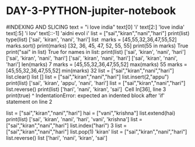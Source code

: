 # DAY-3-PYTHON-jupiter-notebook
#INDEXING AND SLICING
text = "i love india"
text[0]
'i'
text[2:]
'love india'
text[:5]
'i lov'
text[::-1]
'aidni evol i'
list = ["sai","kiran","nani","hari"]
print(list)
type(list)
['sai', 'kiran', 'nani', 'hari']
list
​
marks = [45,55,32,36,47,55,52]
marks.sort()
print(marks)
[32, 36, 45, 47, 52, 55, 55]
print(55 in marks)
True
print("sai" in list)
True
for names in list:
    print(list)
['sai', 'kiran', 'nani', 'hari']
['sai', 'kiran', 'nani', 'hari']
['sai', 'kiran', 'nani', 'hari']
['sai', 'kiran', 'nani', 'hari']
len(marks)
7
marks = [45,55,32,36,47,55,52]
max(marks)
55
marks = [45,55,32,36,47,55,52]
min(marks)
32
list = ["sai","kiran","nani","hari"]
list.clear()
list
[]
list = ["sai","kiran","nani","hari"]
list.insert(2,"appu")
print(list)
['sai', 'kiran', 'appu', 'nani', 'hari']
list = ["sai","kiran","nani","hari"]
list.reverse()
print(list)
['hari', 'nani', 'kiran', 'sai']
​
  Cell In[36], line 3
    print(true)
    ^
IndentationError: expected an indented block after 'if' statement on line 2


list = ["sai","kiran","nani","hari"]
hai = ["vani","krishna"]
list.extend(hai)
print(list)
['sai', 'kiran', 'nani', 'hari', 'vani', 'krishna']
list = ["sai","kiran","nani","hari"]
list.index("hari")
3
list = ["sai","kiran","nani","hari"]
list.pop(1)
'kiran'
list = ["sai","kiran","nani","hari"]
list.reverse()
list
['hari', 'nani', 'kiran', 'sai']
​
